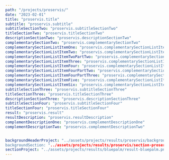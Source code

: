```yaml
---
path: "/projects/proservis/"
date: "2023-02-01"
title: "proservis.title"
subtitle: "proservis.subtitle"
subtitleSectionTwo: "proservis.subtitleSectionTwo"
titleSectionTwo: "proservis.titleSectionTwo"
descriptionSectionTwo: "proservis.descriptionSectionTwo"
complementarySectionTwo: "proservis.complementarySectionTwo"
complementarySectionListItemOne: "proservis.complementarySectionListItemOne"
complementarySectionListItemTwo: "proservis.complementarySectionListItemTwo"
complementarySectionListItemTwoPartTwo: "proservis.complementarySectionListItemTwoPartTwo"
complementarySectionListItemThree: "proservis.complementarySectionListItemThree"
complementarySectionListItemFour: "proservis.complementarySectionListItemFour"
complementarySectionListItemFourPartTwo: "proservis.complementarySectionListItemFourPartTwo"
complementarySectionListItemFourPartThree: "proservis.complementarySectionListItemFourPartThree"
complementarySectionListItemFive: "proservis.complementarySectionListItemFive"
complementarySectionListItemSix: "proservis.complementarySectionListItemSix"
subtitleSectionThree: "proservis.subtitleSectionThree"
titleSectionThree: "proservis.titleSectionThree"
descriptionSectionThree: "proservis.descriptionSectionThree"
subtitleSectionFour: "proservis.subtitleSectionFour"
titleSectionFour: "proservis.titleSectionFour"
result: "proservis.result"
resultDescription: "proservis.resultDescription"
complementDescriptionOne: "proservis.complementDescriptionOne"
complementDescriptionTwo: "proservis.complementDescriptionTwo"


backgroundHeaderProject: "../assets/projects/results/proservis/background-proservis-header.png
backgroundSection: "../assets/projects/results/proservis/section-proservis.png"
sectionProject: "../assets/projects/results/bluepalm/result-bluepalm.png"
---
```

